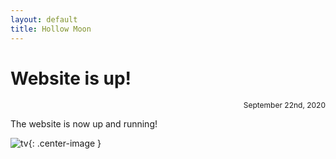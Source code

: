 ```yaml
---
layout: default
title: Hollow Moon
---
```


# Website is up!
<div align="right"><p style="font-size:12px">September 22nd, 2020</p></div>

The website is now up and running!

![tv](https://cdn.discordapp.com/attachments/629731244904546324/758138740152860702/tv.png){: .center-image }
